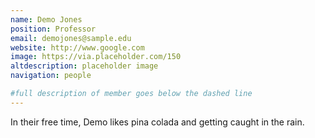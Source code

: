 ```yaml
---
name: Demo Jones
position: Professor
email: demojones@sample.edu
website: http://www.google.com
image: https://via.placeholder.com/150
altdescription: placeholder image
navigation: people

#full description of member goes below the dashed line
---
```

In their free time, Demo likes pina colada and getting caught in the rain.